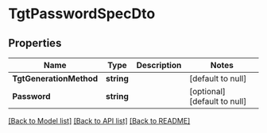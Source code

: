 # TgtPasswordSpecDto

## Properties
Name | Type | Description | Notes
------------ | ------------- | ------------- | -------------
**TgtGenerationMethod** | **string** |  | [default to null]
**Password** | **string** |  | [optional] [default to null]

[[Back to Model list]](../README.md#documentation-for-models) [[Back to API list]](../README.md#documentation-for-api-endpoints) [[Back to README]](../README.md)

